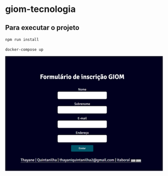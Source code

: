 # giom-tecnologia

## Para executar o projeto
```
npm run install

docker-compose up

```

<p align="center"><img src="./frontend/assets/giom.png" /></p>
